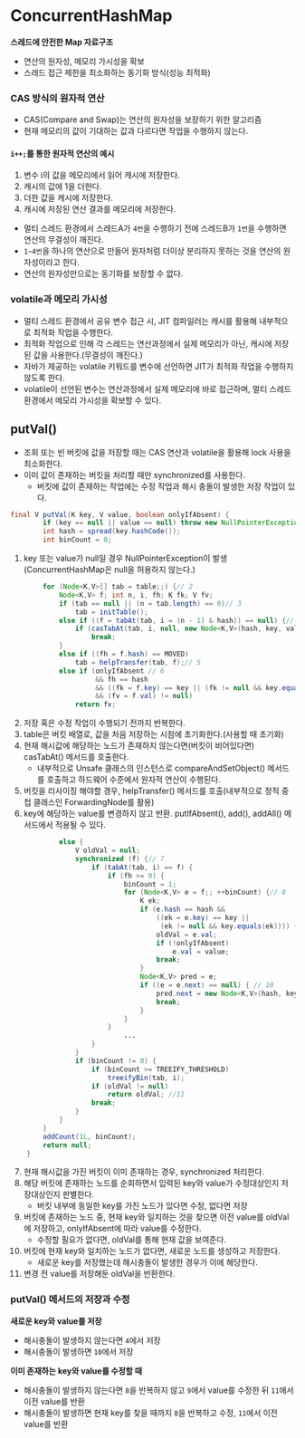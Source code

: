 # ConcurrentHashMap

**스레드에 안전한 Map 자료구조**
* 연산의 원자성, 메모리 가시성을 확보
* 스레드 접근 제한을 최소화하는 동기화 방식(성능 최적화)

### CAS 방식의 원자적 연산

* CAS(Compare and Swap)는 연산의 원자성을 보장하기 위한 알고리즘
* 현재 메모리의 값이 기대하는 값과 다르다면 작업을 수행하지 않는다.

#### `i++;`를 통한 원자적 연산의 예시
  1. 변수 i의 값을 메모리에서 읽어 캐시에 저장한다.
  2. 캐시의 값에 1을 더한다.
  3. 더한 값을 캐시에 저장한다.
  4. 캐시에 저장된 연산 결과를 메모리에 저장한다.

* 멀티 스레드 환경에서 스레드A가 `4번`을 수행하기 전에 스레드B가 `1번`을 수행하면 연산의 무결성이 깨진다.
* `1~4번`을 하나의 연산으로 만들어 원자처럼 더이상 분리하지 못하는 것을 연산의 원자성이라고 한다.
* 연산의 원자성만으로는 동기화를 보장할 수 없다.

### volatile과 메모리 가시성

* 멀티 스레드 환경에서 공유 변수 접근 시, JIT 컴파일러는 캐시를 활용해 내부적으로 최적화 작업을 수행한다.
* 최적화 작업으로 인해 각 스레드는 연산과정에서 실제 메모리가 아닌, 캐시에 저장된 값을 사용한다.(무결성이 깨진다.)
* 자바가 제공하는 volatile 키워드를 변수에 선언하면 JIT가 최적화 작업을 수행하지 않도록 한다.
* volatile이 선언된 변수는 연산과정에서 실제 메모리에 바로 접근하며, 멀티 스레드 환경에서 메모리 가시성을 확보할 수 있다.

## putVal()

* 조회 또는 빈 버킷에 값을 저장할 때는 CAS 연산과 volatile을 활용해 lock 사용을 최소화한다.
* 이미 값이 존재하는 버킷을 처리할 때만 synchronized를 사용한다.
  * 버킷에 값이 존재하는 작업에는 수정 작업과 해시 충돌이 발생한 저장 작업이 있다. 

```java
final V putVal(K key, V value, boolean onlyIfAbsent) {
        if (key == null || value == null) throw new NullPointerException(); // 1
        int hash = spread(key.hashCode());
        int binCount = 0;
```
1. key 또는 value가 null일 경우 NullPointerException이 발생(ConcurrentHashMap은 null을 허용하지 않는다.)

```java        
        for (Node<K,V>[] tab = table;;) {// 2
            Node<K,V> f; int n, i, fh; K fk; V fv;
            if (tab == null || (n = tab.length) == 0)// 3
                tab = initTable();
            else if ((f = tabAt(tab, i = (n - 1) & hash)) == null) {// 4
                if (casTabAt(tab, i, null, new Node<K,V>(hash, key, value)))
                    break;                  
            }
            else if ((fh = f.hash) == MOVED)
                tab = helpTransfer(tab, f);// 5
            else if (onlyIfAbsent // 6
                     && fh == hash
                     && ((fk = f.key) == key || (fk != null && key.equals(fk)))
                     && (fv = f.val) != null)
                return fv;
```
2. 저장 혹은 수정 작업이 수행되기 전까지 반복한다.
3. table은 버킷 배열로, 값을 처음 저장하는 시점에 초기화한다.(사용할 때 초기화)
4. 현재 해시값에 해당하는 노드가 존재하지 않는다면(버킷이 비어있다면) casTabAt() 메서드를 호출한다.
   * 내부적으로 Unsafe 클래스의 인스턴스로 compareAndSetObject() 메서드를 호출하고 하드웨어 수준에서 원자적 연산이 수행된다.
5. 버킷을 리사이징 해야할 경우, helpTransfer() 메서드를 호출(내부적으로 정적 중첩 클래스인 ForwardingNode를 활용)
6. key에 해당하는 value를 변경하지 않고 반환. putIfAbsent(), add(), addAll() 메서드에서 적용될 수 있다.

```java                
            else {
                V oldVal = null;
                synchronized (f) {// 7
                    if (tabAt(tab, i) == f) {
                        if (fh >= 0) {
                            binCount = 1;
                            for (Node<K,V> e = f;; ++binCount) {// 8
                                K ek;
                                if (e.hash == hash &&
                                    ((ek = e.key) == key ||
                                     (ek != null && key.equals(ek)))) {// 9
                                    oldVal = e.val;
                                    if (!onlyIfAbsent)
                                        e.val = value;
                                    break;
                                }
                                Node<K,V> pred = e;
                                if ((e = e.next) == null) { // 10
                                    pred.next = new Node<K,V>(hash, key, value);
                                    break;
                                }
                            }
                        }
                            ...
                    }
                }
                if (binCount != 0) {
                    if (binCount >= TREEIFY_THRESHOLD)
                        treeifyBin(tab, i);
                    if (oldVal != null)
                        return oldVal; //11
                    break;
                }
            }
        }
        addCount(1L, binCount);
        return null;
    }
```

7. 현재 해시값을 가진 버킷이 이미 존재하는 경우, synchronized 처리한다.
8. 해당 버킷에 존재하는 노드를 순회하면서 입력된 key와 value가 수정대상인지 저장대상인지 판별한다.
    * 버킷 내부에 동일한 key를 가진 노드가 있다면 수정, 없다면 저장
9. 버킷에 존재하는 노드 중, 현재 key와 일치하는 것을 찾으면 이전 value를 oldVal에 저장하고, onlyIfAbsent에 따라 value를 수정한다.
    * 수정할 필요가 없다면, oldVal를 통해 현재 값을 보여준다.
10. 버킷에 현재 key와 일치하는 노드가 없다면, 새로운 노드를 생성하고 저장한다.
    * 새로운 key를 저장했는데 해시충돌이 발생한 경우가 이에 해당한다.
11. 변경 전 value를 저장해둔 oldVal을 반환한다.

### putVal() 메서드의 저장과 수정

**새로운 key와 value를 저장**

* 해시충돌이 발생하지 않는다면 `4`에서 저장
* 해시충돌이 발생하면 `10`에서 저장

**이미 존재하는 key와 value를 수정할 때**

* 해시충돌이 발생하지 않는다면 `8`을 반복하지 않고 `9`에서 value를 수정한 뒤 `11`에서 이전 value를 반환
* 해시충돌이 발생하면 현재 key를 찾을 때까지 `8`을 반복하고 수정, `11`에서 이전 value를 반환